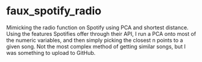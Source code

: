 # faux_spotify_radio
Mimicking the radio function on  Spotify using PCA and shortest distance. Using the features Spotifies offer through their API, I run a PCA onto most of the numeric variables, and then simply picking the closest n points to a given song. Not the most complex method of getting similar songs, but I was something to upload to GitHub.

